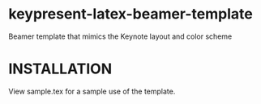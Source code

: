 keypresent-latex-beamer-template
================================

Beamer template that mimics the Keynote layout and color scheme

INSTALLATION
==================
View sample.tex for a sample use of the template.